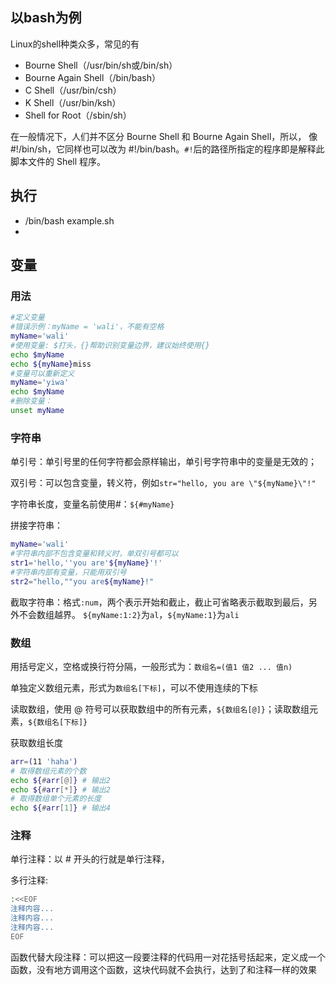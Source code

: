 ## 以bash为例
Linux的shell种类众多，常见的有
- Bourne Shell（/usr/bin/sh或/bin/sh）
- Bourne Again Shell（/bin/bash）
- C Shell（/usr/bin/csh）
- K Shell（/usr/bin/ksh）
- Shell for Root（/sbin/sh）

在一般情况下，人们并不区分 Bourne Shell 和 Bourne Again Shell，所以，
像 #!/bin/sh，它同样也可以改为 #!/bin/bash。`#!`后的路径所指定的程序即是解释此脚本文件的 Shell 程序。

## 执行
- /bin/bash example.sh
- 

## 变量
### 用法
```sh
#定义变量
#错误示例：myName = 'wali'，不能有空格
myName='wali'
#使用变量: $打头，{}帮助识别变量边界，建议始终使用{}
echo $myName
echo ${myName}miss
#变量可以重新定义
myName='yiwa'
echo $myName
#删除变量：
unset myName
```
### 字符串
单引号：单引号里的任何字符都会原样输出，单引号字符串中的变量是无效的；

双引号：可以包含变量，转义符，例如`str="hello, you are \"${myName}\"!"`

字符串长度，变量名前使用#：`${#myName}`

拼接字符串：
```sh
myName='wali'
#字符串内部不包含变量和转义时，单双引号都可以
str1='hello,''you are'${myName}'!'
#字符串内部有变量，只能用双引号
str2="hello,""you are${myName}!"
```

截取字符串：格式`:num`，两个表示开始和截止，截止可省略表示截取到最后，另外不会数组越界。
`${myName:1:2}`为`al`，`${myName:1}`为`ali`

### 数组
用括号定义，空格或换行符分隔，一般形式为：`数组名=(值1 值2 ... 值n)`

单独定义数组元素，形式为`数组名[下标]`，可以不使用连续的下标

读取数组，使用 @ 符号可以获取数组中的所有元素，`${数组名[@]}`；读取数组元素，`${数组名[下标]}`

获取数组长度
```sh
arr=(11 'haha')
# 取得数组元素的个数
echo ${#arr[@]} # 输出2
echo ${#arr[*]} # 输出2
# 取得数组单个元素的长度
echo ${#arr[1]} # 输出4
```

### 注释
单行注释：以 # 开头的行就是单行注释，

多行注释:
```sh
:<<EOF
注释内容...
注释内容...
注释内容...
EOF
```

函数代替大段注释：可以把这一段要注释的代码用一对花括号括起来，定义成一个函数，没有地方调用这个函数，这块代码就不会执行，达到了和注释一样的效果

